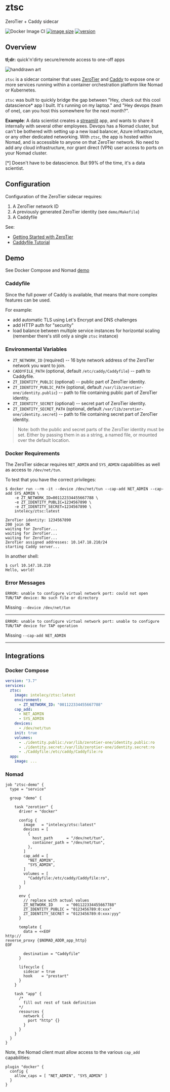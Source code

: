 # ztsc
ZeroTier + Caddy sidecar

![Docker Image CI](https://img.shields.io/github/workflow/status/intelecy/ztsc/Docker%20Image%20CI?logo=github&style=for-the-badge)
[![image size](https://img.shields.io/docker/image-size/intelecy/ztsc/latest?logo=docker&style=for-the-badge)](https://hub.docker.com/r/intelecy/ztsc)
[![version](https://img.shields.io/docker/v/intelecy/ztsc?logo=docker&sort=semver&style=for-the-badge)](https://hub.docker.com/r/intelecy/ztsc)

## Overview

**tl;dr:** quick'n'dirty secure/remote access to one-off apps

![handdrawn art](overview.png)

`ztsc` is a sidecar container that uses [ZeroTier](https://www.zerotier.com/) and [Caddy](https://caddyserver.com/) to
expose one or more services running within a container orchestration platform like Nomad or Kubernetes.

`ztsc` was built to quickly bridge the gap between "Hey, check out this cool datascience* app I built. It's running on
my laptop." and "Hey devops (team of one), can you host this somewhere for the next month?".

**Example**: A data scientist creates a [streamlit](https://www.streamlit.io/) app, and wants to share it internally with
several other employees. Devops has a Nomad cluster, but can't be bothered with setting up a new load balancer, Azure 
infrastructure, or any other dedicated networking. With `ztsc`, the app is hosted within Nomad, and is accessible
to anyone on that ZeroTier network. No need to add any cloud infrastructure, nor grant direct (VPN) user access to ports
on your Nomad cluster.

[*] Doesn't have to be datascience. But 99% of the time, it's a data scientist.

## Configuration

Configuration of the ZeroTier sidecar requires:

1) A ZeroTier network ID
2) A previously generated ZeroTier identity (see `demo/Makefile`)
3) A Caddyfile

See:

* [Getting Started with ZeroTier](https://zerotier.atlassian.net/wiki/spaces/SD/pages/8454145/Getting+Started+with+ZeroTier)
* [Caddyfile Tutorial](https://caddyserver.com/docs/caddyfile-tutorial)

## Demo

See Docker Compose and Nomad [demo](demo/README.md)

### Caddyfile

Since the full power of Caddy is available, that means that more complex features can be used.

For example:

* add automatic TLS using Let's Encrypt and DNS challenges
* add HTTP auth for "security"
* load balance between multiple service instances for horizontal scaling (remember there's still only a single `ztsc`
  instance)

### Environmental Variables

* `ZT_NETWORK_ID` (required) -- 16 byte network address of the ZeroTier network you want to join.
* `CADDYFILE_PATH` (optional, default `/etc/caddy/Caddyfile`) -- path to Caddyfile.
* `ZT_IDENTITY_PUBLIC` (optional) -- public part of ZeroTier identity.
* `ZT_IDENTITY_PUBLIC_PATH` (optional, default `/var/lib/zerotier-one/identity.public`) -- path to file containing
    public part of ZeroTier identity.
* `ZT_IDENTITY_SECRET` (optional) -- secret part of ZeroTier identity.
* `ZT_IDENTITY_SECRET_PATH` (optional, default `/var/lib/zerotier-one/identity.secret`) -- path to file containing
    secret part of ZeroTier identity.

> Note: both the public and secret parts of the ZeroTier identity must be set. Either by passing them in as a string, a
> named file, or mounted over the default location. 

### Docker Requirements

The ZeroTier sidecar requires `NET_ADMIN` and `SYS_ADMIN` capabilities as well as access to `/dev/net/tun`.

To test that you have the correct privileges:

```
$ docker run --rm -it --device /dev/net/tun --cap-add NET_ADMIN --cap-add SYS_ADMIN \
    -e ZT_NETWORK_ID=001122334455667788 \
    -e ZT_IDENTITY_PUBLIC=1234567890 \
    -e ZT_IDENTITY_SECRET=1234567890 \
    intelecy/ztsc:latest

ZeroTier identity: 1234567890
200 join OK
waiting for ZeroTier...
waiting for ZeroTier...
waiting for ZeroTier...
ZeroTier assigned addresses: 10.147.18.210/24
starting Caddy server...
```

In another shell:

```
$ curl 10.147.18.210
Hello, world! 
```

### Error Messages

`ERROR: unable to configure virtual network port: could not open TUN/TAP device: No such file or directory`

Missing `--device /dev/net/tun`

---

`ERROR: unable to configure virtual network port: unable to configure TUN/TAP device for TAP operation`

Missing `--cap-add NET_ADMIN`

---

## Integrations

### Docker Compose

```yaml
version: "3.7"
services:
  ztsc:
    image: intelecy/ztsc:latest
    environment:
      - ZT_NETWORK_ID: "001122334455667788"
    cap_add:
      - NET_ADMIN
      - SYS_ADMIN
    devices:
      - /dev/net/tun
    init: true
    volumes:
      - ./identity.public:/var/lib/zerotier-one/identity.public:ro
      - ./identity.secret:/var/lib/zerotier-one/identity.secret:ro
      - ./Caddyfile:/etc/caddy/Caddyfile:ro
  app:
    image: ...
```

### Nomad

```hcl
job "ztsc-demo" {
  type = "service"

  group "demo" {

    task "zerotier" {
      driver = "docker"

      config {
        image   = "intelecy/ztsc:latest"
        devices = [
          {
            host_path      = "/dev/net/tun",
            container_path = "/dev/net/tun",
          },
        ]
        cap_add = [
          "NET_ADMIN",
          "SYS_ADMIN",
        ]
        volumes = [
          "Caddyfile:/etc/caddy/Caddyfile:ro",
        ]
      }

      env {
        // replace with actual values
        ZT_NETWORK_ID      = "001122334455667788"
        ZT_IDENTITY_PUBLIC = "0123456789:0:xxx"
        ZT_IDENTITY_SECRET = "0123456789:0:xxx:yyy"
      }

      template {
        data = <<EOF
http://
reverse_proxy {$NOMAD_ADDR_app_http}
EOF

        destination = "Caddyfile"
      }

      lifecycle {
        sidecar = true
        hook    = "prestart"
      }
    }

    task "app" {
      /*
        fill out rest of task definition
      */
      resources {
        network {
          port "http" {}
        }
      }
    }
  }
}
```

Note, the Nomad client must allow access to the various `cap_add` capabilities:

```hcl
plugin "docker" {
  config {
    allow_caps = [ "NET_ADMIN", "SYS_ADMIN" ]
  }
}
```
